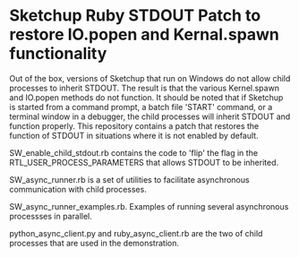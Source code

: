 # Sketchup Ruby STDOUT Patch to restore IO.popen and Kernal.spawn functionality

Out of the box, versions of Sketchup that run on Windows do not allow child processes to inherit STDOUT. The result is that the various Kernel.spawn and IO.popen methods do not function. It should be noted that if Sketchup is started from a command prompt, a batch file 'START' command, or a terminal window in a debugger, the child processes will inherit STDOUT and function properly. This repository contains a patch that restores the function of STDOUT in situations where it is not enabled by default.

SW_enable_child_stdout.rb contains the code to 'flip' the flag in the RTL_USER_PROCESS_PARAMETERS that allows STDOUT to be inherited.

SW_async_runner.rb is a set of utilities to facilitate asynchronous communication with child processes.

SW_async_runner_examples.rb. Examples of running several asynchronous processses in parallel.

python_async_client.py and ruby_async_client.rb are the two of child processes that are used in the demonstration.
